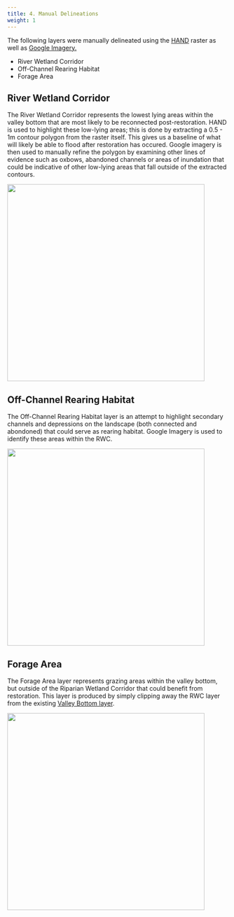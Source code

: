 ```yaml
---
title: 4. Manual Delineations 
weight: 1
---
```

The following layers were manually delineated using the <a href="https://riverscapes.github.io/PBR_Planning_Model/2_project_tree.html#:~:text=within%20this%20branch.-,Height%20Above%20Nearest%20Drainage%20(HAND),-Hillshade"> HAND</a> raster as well as <a href="https://earth.google.com/web/@10.7574218,34.78259653,621a,19577829d,35y,0h,0t,0r/data=Ci4SLBIgOGQ2YmFjYjU2ZDIzMTFlOThiNTM2YjMzNGRiYmRhYTAiCGxheWVyc18w"> Google Imagery.</a> 

- River Wetland Corridor 
- Off-Channel Rearing Habitat
- Forage Area




## River Wetland Corridor 

The River Wetland Corridor represents the lowest lying areas within the valley bottom that are most likely to be reconnected post-restoration. HAND is used to highlight these low-lying areas; this is done by extracting a 0.5 - 1m contour polygon from the raster itself. This gives us a baseline of what will likely be able to flood after restoration has occured. Google imagery is then used to manually refine the polygon by examining other lines of evidence such as oxbows, abandoned channels or areas of inundation that could be indicative of other low-lying areas that fall outside of the extracted contours.   

<img src="{{ site.baseurl }}/assets/images/RWC.PNG" width="450">

## Off-Channel Rearing Habitat  

The Off-Channel Rearing Habitat layer is an attempt to highlight secondary channels and depressions on the landscape (both connected and abondoned) that could serve as rearing habitat. Google Imagery is used to identify these areas within the RWC. 

<img src="{{ site.baseurl }}/assets/images/OCRH.PNG" width="450">


## Forage Area

The Forage Area layer represents grazing areas within the valley bottom, but outside of the Riparian Wetland Corridor that could benefit from restoration. This layer is produced by simply clipping away the RWC layer from the existing <a href="https://riverscapes.github.io/PBR_Planning_Model/2_project_tree.html#:~:text=its%20nested%20contents.-,Valley%20Bottom,-This%20branch%20contains">Valley Bottom layer</a>. 

<img src="{{ site.baseurl }}/assets/images/FA.PNG" width="450">

